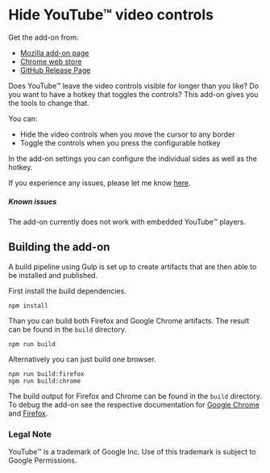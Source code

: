 # Hide YouTube™ video controls

Get the add-on from:
- [Mozilla add-on page](https://addons.mozilla.org/de/firefox/addon/hide-youtube-controls/)
- [Chrome web store](https://chrome.google.com/webstore/detail/hide-youtube-fullscreen-c/akkdefghgcakdgkmakeajmijjhlcofmk)
- [GitHub Release Page](https://github.com/nralbrecht/youtube-hide-controls/releases)

Does YouTube™ leave the video controls visible for longer than you like? Do you want to have a hotkey that toggles the controls?
This add-on gives you the tools to change that.

You can:
- Hide the video controls when you move the cursor to any border
- Toggle the controls when you press the configurable hotkey

In the add-on settings you can configure the individual sides as well as the hotkey.

If you experience any issues, please let me know [here](https://github.com/nralbrecht/youtube-hide-controls/issues).

##### Known issues
The add-on currently does not work with embedded YouTube™ players.

## Building the add-on

A build pipeline using Gulp is set up to create artifacts that are then able to be installed and published.

First install the build dependencies.
```
npm install
```

Than you can build both Firefox and Google Chrome artifacts. The result can be found in the `build` directory.
```
npm run build
```

Alternatively you can just build one browser.
```
npm run build:firefox
npm run build:chrome
```

The build output for Firefox and Chrome can be found in the `build` directory. To debug the add-on see the respective documentation for [Google Chrome](https://developer.chrome.com/docs/extensions/mv3/tut_debugging/) and [Firefox](https://extensionworkshop.com/documentation/develop/temporary-installation-in-firefox/).

### Legal Note
YouTube™ is a trademark of Google Inc.
Use of this trademark is subject to Google Permissions.
